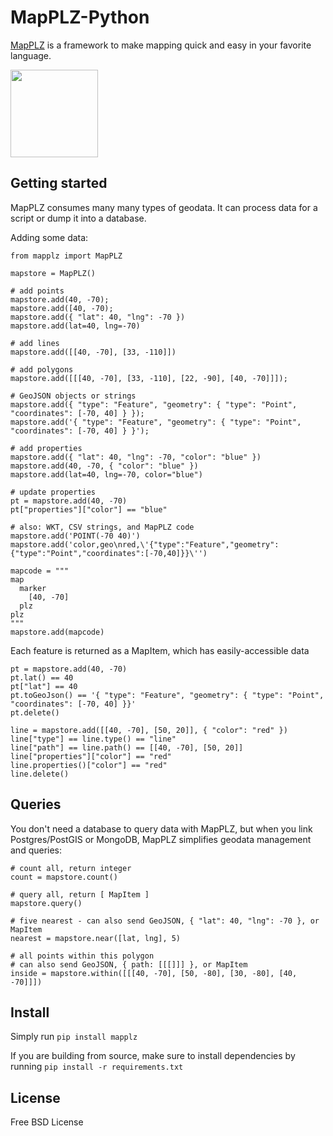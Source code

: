 # MapPLZ-Python

[MapPLZ](http://mapplz.com) is a framework to make mapping quick and easy in
your favorite language.

<img src="https://raw.githubusercontent.com/mapmeld/mapplz-python/master/logo.jpg" width="140"/>

## Getting started

MapPLZ consumes many many types of geodata. It can process data for a script or dump
it into a database.

Adding some data:

```
from mapplz import MapPLZ

mapstore = MapPLZ()

# add points
mapstore.add(40, -70);
mapstore.add([40, -70);
mapstore.add({ "lat": 40, "lng": -70 })
mapstore.add(lat=40, lng=-70)

# add lines
mapstore.add([[40, -70], [33, -110]])

# add polygons
mapstore.add([[[40, -70], [33, -110], [22, -90], [40, -70]]]);

# GeoJSON objects or strings
mapstore.add({ "type": "Feature", "geometry": { "type": "Point", "coordinates": [-70, 40] } });
mapstore.add('{ "type": "Feature", "geometry": { "type": "Point", "coordinates": [-70, 40] } }');

# add properties
mapstore.add({ "lat": 40, "lng": -70, "color": "blue" })
mapstore.add(40, -70, { "color": "blue" })
mapstore.add(lat=40, lng=-70, color="blue")

# update properties
pt = mapstore.add(40, -70)
pt["properties"]["color"] == "blue"

# also: WKT, CSV strings, and MapPLZ code
mapstore.add('POINT(-70 40)')
mapstore.add('color,geo\nred,\'{"type":"Feature","geometry":{"type":"Point","coordinates":[-70,40]}}\'')

mapcode = """
map
  marker
    [40, -70]
  plz
plz
"""
mapstore.add(mapcode)
```

Each feature is returned as a MapItem, which has easily-accessible data

```
pt = mapstore.add(40, -70)
pt.lat() == 40
pt["lat"] == 40
pt.toGeoJson() == '{ "type": "Feature", "geometry": { "type": "Point", "coordinates": [-70, 40] }}'
pt.delete()

line = mapstore.add([[40, -70], [50, 20]], { "color": "red" })
line["type"] == line.type() == "line"
line["path"] == line.path() == [[40, -70], [50, 20]]
line["properties"]["color"] == "red"
line.properties()["color"] == "red"
line.delete()
```

## Queries

You don't need a database to query data with MapPLZ, but when you link
Postgres/PostGIS or MongoDB, MapPLZ simplifies geodata management and queries:

```
# count all, return integer
count = mapstore.count()

# query all, return [ MapItem ]
mapstore.query()

# five nearest - can also send GeoJSON, { "lat": 40, "lng": -70 }, or MapItem
nearest = mapstore.near([lat, lng], 5)

# all points within this polygon
# can also send GeoJSON, { path: [[[]]] }, or MapItem
inside = mapstore.within([[[40, -70], [50, -80], [30, -80], [40, -70]]])
```

## Install

Simply run ```pip install mapplz```

If you are building from source, make sure to install dependencies by running ```pip install -r requirements.txt```

## License

Free BSD License
